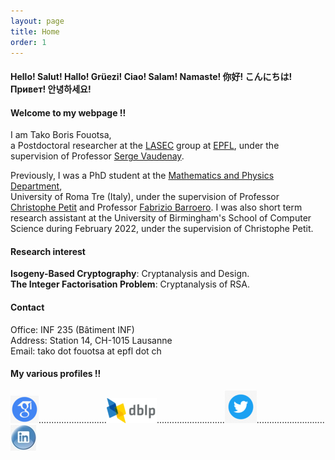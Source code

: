 ```yaml
---
layout: page
title: Home
order: 1
---
```



#### Hello! Salut! Hallo! Grüezi!  Ciao!  Salam!  Namaste!  你好!  こんにちは!  Привет!  안녕하세요!

#### Welcome to my webpage !!

I am Tako Boris Fouotsa,\
a Postdoctoral researcher at the [LASEC](https://lasec.epfl.ch) group at [EPFL](https://www.epfl.ch/en/), under the supervision of Professor [Serge Vaudenay](https://people.epfl.ch/serge.vaudenay).

Previously, I was a PhD student at the
[Mathematics and Physics Department](https://matematicafisica.uniroma3.it),\
University of Roma Tre (Italy), under the supervision of Professor [Christophe Petit](http://homepages.ulb.ac.be/~chripeti/index.html) and Professor [Fabrizio Barroero](https://sites.google.com/site/barroerofabrizio/Home). 
I was also short term research assistant at the University of Birmingham's School of Computer Science during February 2022, under the supervision of Christophe Petit.

#### Research interest

**Isogeny-Based Cryptography**: Cryptanalysis and Design.\
**The Integer Factorisation Problem**: Cryptanalysis of RSA.


#### Contact
Office: INF 235 (Bâtiment INF)\
Address: Station 14, CH-1015 Lausanne\
Email: tako dot fouotsa at epfl dot ch



#### My various profiles !!

[![scholar](https://github.com/BorisFouotsa/BorisFouotsa.github.io/blob/main/pictures/scholar.png?raw=true)](https://scholar.google.com/citations?hl=en&user=BY8zt_QAAAAJ)...........................[![dblp](https://github.com/BorisFouotsa/BorisFouotsa.github.io/blob/main/pictures/dblp.png?raw=true)](https://dblp.org/pid/289/2242.html)...........................[![twitter](https://github.com/BorisFouotsa/BorisFouotsa.github.io/blob/main/pictures/twitter.png?raw=true)](https://twitter.com/FouotsaB)...........................[![linkedin](https://github.com/BorisFouotsa/BorisFouotsa.github.io/blob/main/pictures/linkedin.jpg?raw=true)](https://www.linkedin.com/in/tako-boris-fouotsa-799737118/)
